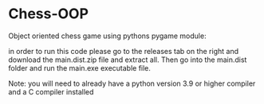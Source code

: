 # Chess-OOP
Object oriented chess game using pythons pygame module:

in order to run this code please go to the releases tab on the right and download the main.dist.zip file and extract all. Then go into the main.dist folder and run the main.exe executable file.

Note:
you will need to already have a python version 3.9 or higher compiler and a C compiler installed

